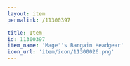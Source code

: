 ```yaml
---
layout: item
permalink: /11300397

title: Item
id: 11300397
item_name: 'Mage''s Bargain Headgear'
icon_url: 'item/icon/11300026.png'
---
```

